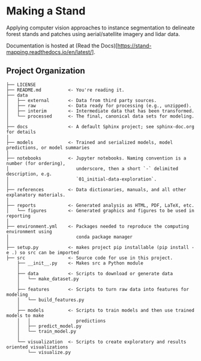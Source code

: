 Making a Stand
==============================

Applying computer vision approaches to instance segmentation to delineate forest
stands and patches using aerial/satellite imagery and lidar data.

Documentation is hosted at (Read the Docs)[https://stand-mapping.readthedocs.io/en/latest/].

Project Organization
------------

    ├── LICENSE
    ├── README.md          <- You're reading it.
    ├── data
    │   ├── external       <- Data from third party sources.
    │   ├── raw            <- Data ready for processing (e.g., unzipped).
    │   ├── interim        <- Intermediate data that has been transformed.
    │   └── processed      <- The final, canonical data sets for modeling.
    │
    ├── docs               <- A default Sphinx project; see sphinx-doc.org for details
    │
    ├── models             <- Trained and serialized models, model predictions, or model summaries
    │
    ├── notebooks          <- Jupyter notebooks. Naming convention is a number (for ordering),
    │                         underscore, then a short `-` delimited description, e.g.
    │                         `01_initial-data-exploration`.
    │
    ├── references         <- Data dictionaries, manuals, and all other explanatory materials.
    │
    ├── reports            <- Generated analysis as HTML, PDF, LaTeX, etc.
    │   └── figures        <- Generated graphics and figures to be used in reporting
    │
    ├── environment.yml    <- Packages needed to reproduce the computing environment using
    │                         conda package manager
    │
    ├── setup.py           <- makes project pip installable (pip install -e .) so src can be imported
    ├── src                <- Source code for use in this project.
        ├── __init__.py    <- Makes src a Python module
        │
        ├── data           <- Scripts to download or generate data
        │   └── make_dataset.py
        │
        ├── features       <- Scripts to turn raw data into features for modeling
        │   └── build_features.py
        │
        ├── models         <- Scripts to train models and then use trained models to make
        │   │                 predictions
        │   ├── predict_model.py
        │   └── train_model.py
        │
        └── visualization  <- Scripts to create exploratory and results oriented visualizations
            └── visualize.py
